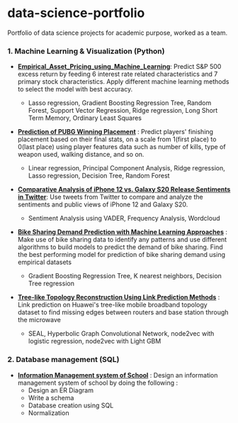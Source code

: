 # data-science-portfolio
Portfolio of data science projects for academic purpose, worked as a team.
### 1. Machine Learning & Visualization (Python)
  
- **[Empirical_Asset_Pricing_using_Machine_Learning](https://github.com/hjkang0424/data-science-portfolio/blob/main/Empirical_Asset_Pricing_using_Machine_Learning.ipynb)**: Predict S&P 500 excess return by feeding 6 interest rate related characteristics and 7 primary stock characteristics. Apply different machine learning methods to select the model with best accuracy. 
   - Lasso regression, Gradient Boosting Regression Tree, Random Forest, Support Vector Regression, Ridge regression, Long Short Term Memory, Ordinary Least Squares  
 
 - **[Prediction of PUBG Winning Placement](https://github.com/hjkang0424/data-science-portfolio/blob/main/PUBG_Winning_Placement_Prediction.ipynb)** : Predict players' finishing placement based on their final stats, on a scale from 1(first place) to 0(last place) using player features data such as number of kills, type of weapon used, walking distance, and so on.    
    - Linear regression, Principal Component Analysis, Ridge regression, Lasso regression, Decision Tree, Random Forest
    
- **[Comparative Analysis of iPhone 12 vs. Galaxy S20 Release Sentiments in Twitter](https://github.com/hjkang0424/data-science-portfolio/blob/main/IPhone_Sentiment_Analsis_Complete.ipynb)**: Use tweets from Twitter to compare and analyze the sentiments and public views of iPhone 12 and Galaxy S20. 
   - Sentiment Analysis using VADER, Frequency Analysis, Wordcloud 
 
 - **[Bike Sharing Demand Prediction with Machine Learning Approaches](https://github.com/hjkang0424/data-science-portfolio/blob/main/Bike_Sharing_Demand_Prediction_wMachine_Learning.ipynb)** : Make use of bike sharing data to identify any patterns and use different algorithms to build models to predict the demand of bike sharing. Find the best performing model for prediction of bike sharing demand using empirical datasets
   - Gradient Boosting Regression Tree, K nearest neighbors, Decision Tree regression
  
 - **[Tree-like Topology Reconstruction Using Link Prediction Methods](https://github.com/hjkang0424/data-science-portfolio/blob/main/Tree-like_Device_Topology_Reconstruction_Link_Prediction.ipynb)** : Link prediction on Huawei's tree-like mobile broadband topology dataset to find missing edges between routers and base station through the microwave
   - SEAL, Hyperbolic Graph Convolutional Network, node2vec with logistic regression, node2vec with Light GBM
  
  
### 2. Database management (SQL)
  - **[Information Management system of School](https://hyohyokang.tistory.com/5)** : Design an information management system of school by doing the following : 
    - Design an ER Diagram
    - Write a schema
    - Database creation using SQL
    - Normalization
